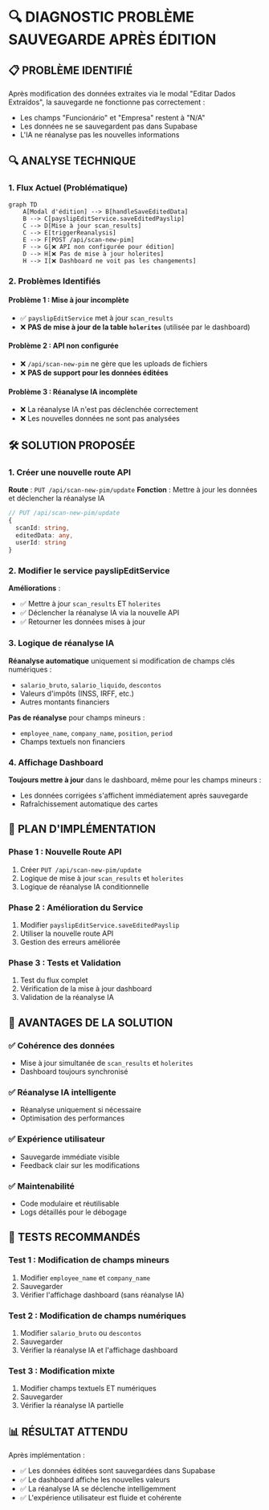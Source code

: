 # 🔍 DIAGNOSTIC PROBLÈME SAUVEGARDE APRÈS ÉDITION

## 📋 **PROBLÈME IDENTIFIÉ**

Après modification des données extraites via le modal "Editar Dados Extraídos", la sauvegarde ne fonctionne pas correctement :
- Les champs "Funcionário" et "Empresa" restent à "N/A"
- Les données ne se sauvegardent pas dans Supabase
- L'IA ne réanalyse pas les nouvelles informations

## 🔍 **ANALYSE TECHNIQUE**

### **1. Flux Actuel (Problématique)**

```mermaid
graph TD
    A[Modal d'édition] --> B[handleSaveEditedData]
    B --> C[payslipEditService.saveEditedPayslip]
    C --> D[Mise à jour scan_results]
    C --> E[triggerReanalysis]
    E --> F[POST /api/scan-new-pim]
    F --> G[❌ API non configurée pour édition]
    D --> H[❌ Pas de mise à jour holerites]
    H --> I[❌ Dashboard ne voit pas les changements]
```

### **2. Problèmes Identifiés**

#### **Problème 1 : Mise à jour incomplète**
- ✅ `payslipEditService` met à jour `scan_results`
- ❌ **PAS de mise à jour de la table `holerites`** (utilisée par le dashboard)

#### **Problème 2 : API non configurée**
- ❌ `/api/scan-new-pim` ne gère que les uploads de fichiers
- ❌ **PAS de support pour les données éditées**

#### **Problème 3 : Réanalyse IA incomplète**
- ❌ La réanalyse IA n'est pas déclenchée correctement
- ❌ Les nouvelles données ne sont pas analysées

## 🛠️ **SOLUTION PROPOSÉE**

### **1. Créer une nouvelle route API**

**Route** : `PUT /api/scan-new-pim/update`
**Fonction** : Mettre à jour les données et déclencher la réanalyse IA

```typescript
// PUT /api/scan-new-pim/update
{
  scanId: string,
  editedData: any,
  userId: string
}
```

### **2. Modifier le service payslipEditService**

**Améliorations** :
- ✅ Mettre à jour `scan_results` ET `holerites`
- ✅ Déclencher la réanalyse IA via la nouvelle API
- ✅ Retourner les données mises à jour

### **3. Logique de réanalyse IA**

**Réanalyse automatique** uniquement si modification de champs clés numériques :
- `salario_bruto`, `salario_liquido`, `descontos`
- Valeurs d'impôts (INSS, IRFF, etc.)
- Autres montants financiers

**Pas de réanalyse** pour champs mineurs :
- `employee_name`, `company_name`, `position`, `period`
- Champs textuels non financiers

### **4. Affichage Dashboard**

**Toujours mettre à jour** dans le dashboard, même pour les champs mineurs :
- Les données corrigées s'affichent immédiatement après sauvegarde
- Rafraîchissement automatique des cartes

## 🎯 **PLAN D'IMPLÉMENTATION**

### **Phase 1 : Nouvelle Route API**
1. Créer `PUT /api/scan-new-pim/update`
2. Logique de mise à jour `scan_results` et `holerites`
3. Logique de réanalyse IA conditionnelle

### **Phase 2 : Amélioration du Service**
1. Modifier `payslipEditService.saveEditedPayslip`
2. Utiliser la nouvelle route API
3. Gestion des erreurs améliorée

### **Phase 3 : Tests et Validation**
1. Test du flux complet
2. Vérification de la mise à jour dashboard
3. Validation de la réanalyse IA

## 📝 **AVANTAGES DE LA SOLUTION**

### **✅ Cohérence des données**
- Mise à jour simultanée de `scan_results` et `holerites`
- Dashboard toujours synchronisé

### **✅ Réanalyse IA intelligente**
- Réanalyse uniquement si nécessaire
- Optimisation des performances

### **✅ Expérience utilisateur**
- Sauvegarde immédiate visible
- Feedback clair sur les modifications

### **✅ Maintenabilité**
- Code modulaire et réutilisable
- Logs détaillés pour le débogage

## 🔧 **TESTS RECOMMANDÉS**

### **Test 1 : Modification de champs mineurs**
1. Modifier `employee_name` et `company_name`
2. Sauvegarder
3. Vérifier l'affichage dashboard (sans réanalyse IA)

### **Test 2 : Modification de champs numériques**
1. Modifier `salario_bruto` ou `descontos`
2. Sauvegarder
3. Vérifier la réanalyse IA et l'affichage dashboard

### **Test 3 : Modification mixte**
1. Modifier champs textuels ET numériques
2. Sauvegarder
3. Vérifier la réanalyse IA partielle

## 📊 **RÉSULTAT ATTENDU**

Après implémentation :
- ✅ Les données éditées sont sauvegardées dans Supabase
- ✅ Le dashboard affiche les nouvelles valeurs
- ✅ La réanalyse IA se déclenche intelligemment
- ✅ L'expérience utilisateur est fluide et cohérente 